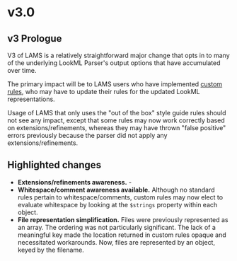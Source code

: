 
# v3.0

## v3 Prologue

V3 of LAMS is a relatively straightforward major change that opts in to many of the underlying LookML Parser's output options that have accumulated over time.

The primary impact will be to LAMS users who have implemented [custom rules](https://looker-open-source.github.io/look-at-me-sideways/customizing-lams), who may have to update their rules for the updated LookML representations.

Usage of LAMS that only uses the "out of the box" style guide rules should not see any impact, except that some rules may now work correctly based on extensions/refinements, whereas they may have thrown "false positive" errors previously because the parser did not apply any extensions/refinements.

## Highlighted changes

- **Extensions/refinements awareness.** - 
- **Whitespace/comment awareness available.** Although no standard rules pertain to whitespace/comments, custom rules may now elect to evaluate whitespace by looking at the `$strings` property within each object.
- **File representation simplification.** Files were previously represented as an array. The ordering was not particularly significant. The lack of a meaningful key made the location returned in custom rules opaque and necessitated workarounds. Now, files are represented by an object, keyed by the filename.
